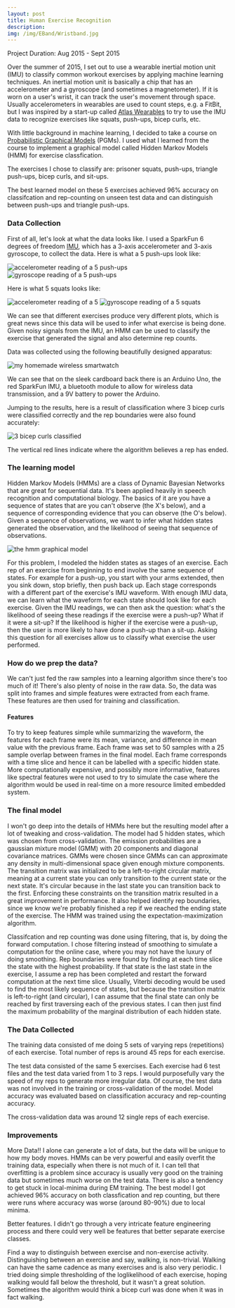 ```yaml
---
layout: post
title: Human Exercise Recognition
description:
img: /img/EBand/Wristband.jpg
---
```


Project Duration: Aug 2015 - Sept 2015

Over the summer of 2015, I set out to use a wearable inertial motion unit (IMU) to classify common workout exercises by applying machine learning techniques. An inertial motion unit is basically a chip that has an accelerometer and a gyroscope (and sometimes a magnetometer). If it is worn on a user's wrist, it can track the user's movement through space. Usually accelerometers in wearables are used to count steps, e.g. a FitBit, but I was inspired by a start-up called <a href="https://www.atlaswearables.com/" target="_blank">Atlas Wearables</a> to try to use the IMU data to recognize exercises like squats, push-ups, bicep curls, etc.

With little background in machine learning, I decided to take a course on <a href="https://www.coursera.org/course/pgm" target="_blank">Probabilistic Graphical Models</a>  (PGMs). I used what I learned from the course to implement a graphical model called Hidden Markov Models (HMM) for exercise classfication. 

The exercises I chose to classify are: prisoner squats, push-ups, triangle push-ups, bicep curls, and sit-ups.
 
The best learned model on these 5 exercises achieved 96% accuracy on classifcation and rep-counting on unseen test data and can distinguish between push-ups and triangle push-ups.

### Data Collection 

First of all, let's look at what the data looks like. I used a SparkFun 6 degrees of freedom <a href="https://www.sparkfun.com/products/10121" target="_blank">IMU</a>, which has a 3-axis accelerometer and 3-axis gyroscope, to collect the data. Here is what a 5 push-ups look like:

<div class="image_row">
	<img class="col half " src="{{ site.baseurl }}/img/EBand/PushUpsAccel.png" alt="accelerometer reading of a 5 push-ups" title="accelerometer reading of a 5 push-ups"/>
	<img class="col half " src="{{ site.baseurl }}/img/EBand/PushUpsGyro.png" alt="gyroscope reading of a 5 push-ups" title="accelerometer reading of a 5 push-ups"/>
</div>

Here is what 5 squats looks like:

<div class="image_row">
	<img class="col half" src="{{ site.baseurl }}/img/EBand/SquatsAccel.png" alt="accelerometer reading of a 5 " title="accelerometer reading of a 5 squats"/>
	<img class="col half " src="{{ site.baseurl }}/img/EBand/SquatsGyro.png" alt="gyroscope reading of a 5 squats" title="accelerometer reading of a 5 squats"/>
</div>

We can see that different exercises produce very different plots, which is great news since this data will be used to infer what exercise is being done. Given noisy signals from the IMU, an HMM can be used to classify the exercise that generated the signal and also determine rep counts.

Data was collected using the following beautifully designed apparatus:

<img class="half " src="{{ site.baseurl }}/img/EBand/Wristband.jpg" alt="my homemade wireless smartwatch" title="my homemade wireless smartwatch" style="clear:both"/>

We can see that on the sleek cardboard back there is an Arduino Uno, the red SparkFun IMU, a bluetooth module to allow for wireless data transmission, and a 9V battery to power the Arduino.

Jumping to the results, here is a result of classification where 3 bicep curls were classified correctly and the rep boundaries were also found accurately:

<img class="half " src="{{ site.baseurl }}/img/EBand/BicepCurlAccelRepBounds.png" alt="3 bicep curls classified" title="3 bicep curls classified" style="clear:both"/>

The vertical red lines indicate where the algorithm believes a rep has ended.

<h3> The learning model </h3>

Hidden Markov Models (HMMs) are a class of Dynamic Bayesian Networks that are great for sequential data. It's been applied heavily in speech recognition and computational biology. The basics of it are you have a sequence of states that are you can't observe (the X's below), and a sequence of corresponding evidence that you can observe (the O's below). Given a sequence of observations, we want to infer what hidden states generated the observation, and the likelihood of seeing that sequence of observations.

<img class="half " src="{{ site.baseurl }}/img/EBand/hmm.png" alt="the hmm graphical model" title="the hmm graphical model" style="clear:both"/>

For this problem, I modeled the hidden states as stages of an exercise. Each rep of an exercise from beginning to end involve the same sequence of states. For example for a push-up, you start with your arms extended, then you sink down, stop briefly, then push back up. Each stage corresponds with a different part of the  exercise's IMU waveform. With enough IMU data, we can learn what the waveform for each state should look like for each exercise. Given the IMU readings, we can then ask the question: what's the likelihood of seeing these readings if the exercise were a push-up? What if it were a sit-up? If the likelihood is higher if the exercise were a push-up, then the user is more likely to have done a push-up than a sit-up. Asking this question for all exercises allow us to classify what exercise the user performed.

<h3>How do we prep the data?</h3> 
We can't just fed the raw samples into a learning algorithm since there's too much of it! There's also plenty of noise in the raw data. So, the data was split into frames and simple features were extracted from each frame. These features are then used for training and classification.

<h4>Features</h4>

To try to keep features simple while summarizing the waveform, the features for each frame were its mean, variance, and difference in mean value with the previous frame. Each frame was set to 50 samples with a 25 sample overlap between frames in the final model. Each frame corresponds with a time slice and hence it can be labelled with a specific hidden state. More computationally expensive, and possibly more informative, features like spectral features were not used to try to simulate the case where the algorithm would be used in real-time on a more resource limited embedded system.

<h3>The final model</h3> 
I won't go deep into the details of HMMs here but the resulting model after a lot of tweaking and cross-validation. The model had 5 hidden states, which was chosen from cross-validation. The emission probabilities are a gaussian mixture model (GMM) with 20 components and diagonal covariance matrices. GMMs were chosen since GMMs can can approximate any density in multi-dimensional space given enough mixture components. The transition matrix was initialized to be a left-to-right circular matrix, meaning at a current state you can only transition to the current state or the next state. It's circular because in the last state you can transition back to the first. Enforcing these constraints on the transition matrix resulted in a great improvement in performance. It also helped identify rep boundaries, since we know we're probably finished a rep if we reached the ending state of the exercise. The HMM was trained using the expectation-maximization algorithm. 

Classifcation and rep counting was done using filtering, that is, by doing the forward computation. I chose filtering instead of smoothing to simulate a computation for the online case, where you may not have the luxury of doing smoothing. Rep boundaries were found by finding at each time slice the state with the highest probability. If that state is the last state in the exercise, I assume a rep has been completed and restart the forward computation at the next time slice. Usually, Viterbi decoding would be used to find the most likely sequence of states, but because the transition matrix is left-to-right (and circular), I can assume that the final state can only be reached by first traversing each of the previous states. I can then just find the maximum probability of the marginal distribution of each hidden state.


<h3>The Data Collected</h3> 
 The training data consisted of me doing 5 sets of varying reps (repetitions) of each exercise. Total number of reps is around 45 reps for each exercise.

The test data consisted of the same 5 exercises. Each exercise had 6 test files and the test data varied from 1 to 3 reps. I would purposefully vary the speed of my reps to generate more irregular data. Of course, the test data was not involved in the training or cross-validation of the model. Model accuracy was evaluated based on classification accuracy and rep-counting accuracy.

The cross-validation data was around 12 single reps of each exercise.



<h3>Improvements</h3> 
More Data!! I alone can generate a lot of data, but the data will be unique to how my body moves. HMMs can be very powerful and easily overfit the training data, especially when there is not much of it. I can tell that overfitting is a problem since accuracy is usually very good on the training data but sometimes much worse on the test data. There is also a tendency to get stuck in local-minima during EM training. The best model I got achieved 96% accuracy on both classfication and rep counting, but there were runs where accuracy was worse (around 80-90%) due to local minima. 

Better features. I didn't go through a very intricate feature engineering process and there could very well be features that better separate exercise classes.

Find a way to distinguish between exercise and non-exercise activity. Distinguishing between an exercise and say, walking, is non-trivial. Walking can have the same cadence as many exercises and is also very periodic. I tried doing simple thresholding of the loglikelihood of each exercise, hoping walking would fall below the threshold, but it wasn't a great solution. Sometimes the algorithm would think a bicep curl was done when it was in fact walking.
